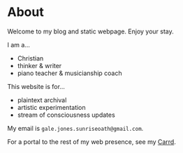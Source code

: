# About

Welcome to my blog and static webpage. Enjoy your stay.

I am a…
- Christian
- thinker & writer
- piano teacher & musicianship coach

This website is for…
- plaintext archival
- artistic experimentation
- stream of consciousness updates

My email is `gale.jones.sunriseoath@gmail.com`.

For a portal to the rest of my web presence, see my [Carrd](https://sunriseoath.carrd.co).
